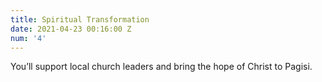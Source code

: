 ```yaml
---
title: Spiritual Transformation
date: 2021-04-23 00:16:00 Z
num: '4'
---
```


You’ll support local church leaders and bring the hope of Christ to Pagisi.
